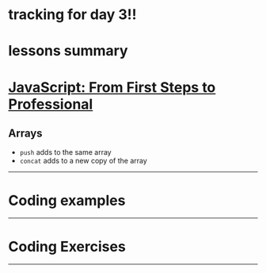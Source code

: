 # tracking for day 3!!


# lessons summary

# [JavaScript: From First Steps to Professional][js1]


## Arrays
- `push` adds to the same array
- `concat` adds to a new copy of the array


---

# Coding examples

---

# Coding Exercises

---


[js1]: https://frontendmasters.com/courses/javascript-first-steps/